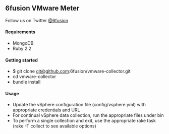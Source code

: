 ## 6fusion VMware Meter

Follow us on Twitter [@6fusion](https://twitter.com/6fusion)

#### Requirements

* MongoDB
* Ruby 2.2


#### Getting started

* $ git clone git@github.com:6fusion/vmware-collector.git
* cd vmware-collector
* bundle install

#### Usage

* Update the vSphere configuration file (config/vsphere.yml) with appropriate credentials and URL
* For continual vSphere data collection, run the appropriate files under bin
* To perform a single collection and exit, use the appropriate rake task (rake -T collect to see available options)
